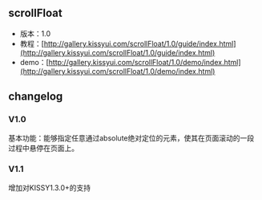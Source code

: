 ## scrollFloat

* 版本：1.0  
* 教程：[http://gallery.kissyui.com/scrollFloat/1.0/guide/index.html](http://gallery.kissyui.com/scrollFloat/1.0/guide/index.html)  
* demo：[http://gallery.kissyui.com/scrollFloat/1.0/demo/index.html](http://gallery.kissyui.com/scrollFloat/1.0/demo/index.html)  

## changelog

### V1.0
基本功能：能够指定任意通过absolute绝对定位的元素，使其在页面滚动的一段过程中悬停在页面上。  

### V1.1
增加对KISSY1.3.0+的支持
